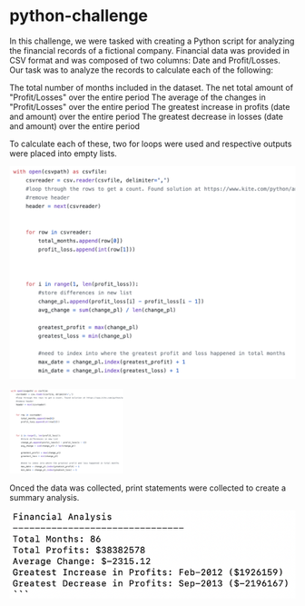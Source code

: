 # python-challenge

In this challenge, we were tasked with creating a Python script for analyzing the financial records of a fictional company. Financial data was provided in CSV format and was composed of two columns: Date and Profit/Losses.  Our task was to analyze the records to calculate each of the following:

The total number of months included in the dataset.
The net total amount of "Profit/Losses" over the entire period
The average of the changes in "Profit/Losses" over the entire period
The greatest increase in profits (date and amount) over the entire period
The greatest decrease in losses (date and amount) over the entire period

To calculate each of these, two for loops were used and respective outputs were placed into empty lists.

![](images/forloop_finance.png)


<img src="images/forloop_finance.png" width="200" text-align="center">

Onced the data was collected, print statements were collected to create a summary analysis.

![](images/fin_analysis.png)


